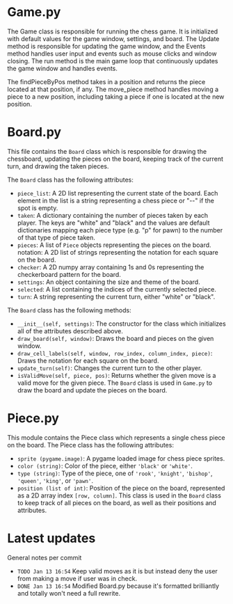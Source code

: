 # Game.py
The Game class is responsible for running the chess game. It is initialized with default values for the game window, settings, and board. The Update method is responsible for updating the game window, and the Events method handles user input and events such as mouse clicks and window closing. The run method is the main game loop that continuously updates the game window and handles events.

The findPieceByPos method takes in a position and returns the piece located at that position, if any. The move_piece method handles moving a piece to a new position, including taking a piece if one is located at the new position.


# Board.py
This file contains the `Board` class which is responsible for drawing the chessboard, updating the pieces on the board, keeping track of the current turn, and drawing the taken pieces.

The `Board` class has the following attributes:

- `piece_list`: A 2D list representing the current state of the board. Each element in the list is a string representing a chess piece or "--" if the spot is empty.
- `taken`: A dictionary containing the number of pieces taken by each player. The keys are "white" and "black" and the values are default dictionaries mapping each piece type (e.g. "p" for pawn) to the number of that type of piece taken.
- `pieces`: A list of `Piece` objects representing the pieces on the board.
notation: A 2D list of strings representing the notation for each square on the board.
- `checker`: A 2D numpy array containing 1s and 0s representing the checkerboard pattern for the board.
- `settings`: An object containing the size and theme of the board.
- `selected`: A list containing the indices of the currently selected piece.
- `turn`: A string representing the current turn, either "white" or "black".

The `Board` class has the following methods:

- `__init__(self, settings)`: The constructor for the class which initializes all of the attributes described above.
- `draw_board(self, window)`: Draws the board and pieces on the given window.
- `draw_cell_labels(self, window, row_index, column_index, piece)`: Draws the notation for each square on the board.
- `update_turn(self)`: Changes the current turn to the other player.
- `isValidMove(self, piece, pos)`: Returns whether the given move is a valid move for the given piece.
The `Board` class is used in `Game.py` to draw the board and update the pieces on the board.

# Piece.py
This module contains the Piece class which represents a single chess piece on the board. The Piece class has the following attributes:

- `sprite (pygame.image)`: A pygame loaded image for chess piece sprites.
- `color (string)`: Color of the piece, either `'black'` or `'white'`.
- `type (string)`: Type of the piece, one of `'rook'`, `'knight'`, `'bishop'`, `'queen'`, `'king'`, or `'pawn'`.
- `position (list of int)`: Position of the piece on the board, represented as a 2D array index `[row, column]`.
This class is used in the `Board` class to keep track of all pieces on the board, as well as their positions and attributes.


# Latest updates
General notes per commit
- `TODO Jan 13 16:54` Keep valid moves as it is but instead deny the user from making a move if user was in check. 
- `DONE Jan 13 16:54` Modified Board.py because it's formatted brilliantly and totally won't need a full rewrite.